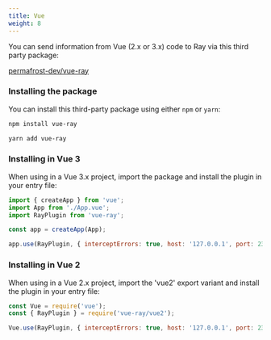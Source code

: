 ```yaml
---
title: Vue
weight: 8
---
```



You can send information from Vue (2.x or 3.x) code to Ray via this third party package:

[permafrost-dev/vue-ray](https://github.com/permafrost-dev/vue-ray)

### Installing the package

You can install this third-party package using either `npm` or `yarn`:

```bash
npm install vue-ray

yarn add vue-ray
```

### Installing in Vue 3

When using in a Vue 3.x project, import the package and install the plugin in your entry file:

```js 
import { createApp } from 'vue';
import App from './App.vue';
import RayPlugin from 'vue-ray';

const app = createApp(App);

app.use(RayPlugin, { interceptErrors: true, host: '127.0.0.1', port: 23517 });
```

### Installing in Vue 2

When using in a Vue 2.x project, import the 'vue2' export variant and install the plugin in your entry file:

```js 
const Vue = require('vue');
const { RayPlugin } = require('vue-ray/vue2');

Vue.use(RayPlugin, { interceptErrors: true, host: '127.0.0.1', port: 23517 });
```
